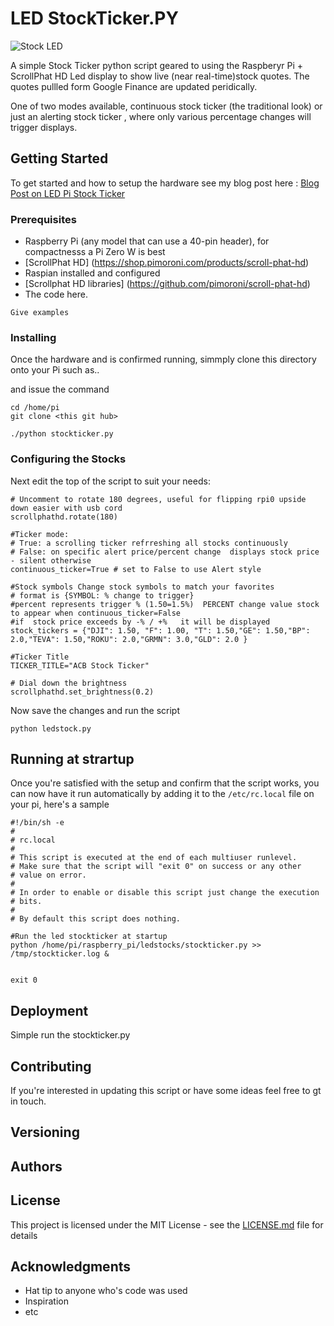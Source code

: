 # LED StockTicker.PY

![Stock LED](http://www.abrandao.com/wp-content/uploads/2018/03/IMG_20180308_111525-Large.jpg)

A simple Stock Ticker python script geared to using the Raspberyr Pi + ScrollPhat HD Led display
to show live (near real-time)stock quotes. The quotes pullled form Google Finance are updated peridically. 

One of two modes available, continuous stock ticker (the traditional look) or just an alerting stock ticker , where only
various percentage changes will trigger displays.

## Getting Started

To get started and how to setup the hardware see my blog post here :
[Blog Post on LED Pi Stock Ticker ](http://www.abrandao.com/2018/02/raspberry-pi-zero-w-led-stock-ticker-code-and-demo/)


### Prerequisites

  * Raspberry Pi (any model that can use a 40-pin header), for compactnesss a Pi Zero W is best
  * [ScrollPhat HD] (https://shop.pimoroni.com/products/scroll-phat-hd)
  * Raspian installed and configured
  * [Scrollphat HD libraries] (https://github.com/pimoroni/scroll-phat-hd)
  * The code here.

```
Give examples
```

### Installing

Once the hardware and is confirmed running,  simmply clone this directory onto your Pi such as..

and issue the command

```
cd /home/pi 
git clone <this git hub>  
```

```./python stockticker.py```

### Configuring the Stocks

Next edit the top of the script to suit your needs:

```
# Uncomment to rotate 180 degrees, useful for flipping rpi0 upside down easier with usb cord
scrollphathd.rotate(180)

#Ticker mode: 
# True: a scrolling ticker refrreshing all stocks continuously
# False: on specific alert price/percent change  displays stock price - silent otherwise
continuous_ticker=True # set to False to use Alert style

#Stock symbols Change stock symbols to match your favorites 
# format is {SYMBOL: % change to trigger}
#percent represents trigger % (1.50=1.5%)  PERCENT change value stock to appear when continuous_ticker=False
#if  stock price exceeds by -% / +%   it will be displayed
stock_tickers = {"DJI": 1.50, "F": 1.00, "T": 1.50,"GE": 1.50,"BP": 2.0,"TEVA": 1.50,"ROKU": 2.0,"GRMN": 3.0,"GLD": 2.0 }

#Ticker Title
TICKER_TITLE="ACB Stock Ticker"

# Dial down the brightness
scrollphathd.set_brightness(0.2)
```

Now save the changes and run the script

```python ledstock.py ```   

## Running at strartup

Once you're satisfied with the setup and confirm that the script works, you can now have it run automatically by adding it to the 
```/etc/rc.local``` file on your pi, here's a sample

```
#!/bin/sh -e
#
# rc.local
#
# This script is executed at the end of each multiuser runlevel.
# Make sure that the script will "exit 0" on success or any other
# value on error.
#
# In order to enable or disable this script just change the execution
# bits.
#
# By default this script does nothing.

#Run the led stockticker at startup
python /home/pi/raspberry_pi/ledstocks/stockticker.py >> /tmp/stockticker.log &


exit 0

```

## Deployment

Simple run the stockticker.py

## Contributing

If you're interested in updating this script or have some ideas feel free to gt in touch.

## Versioning


## Authors


## License

This project is licensed under the MIT License - see the [LICENSE.md](LICENSE.md) file for details

## Acknowledgments

* Hat tip to anyone who's code was used
* Inspiration
* etc
